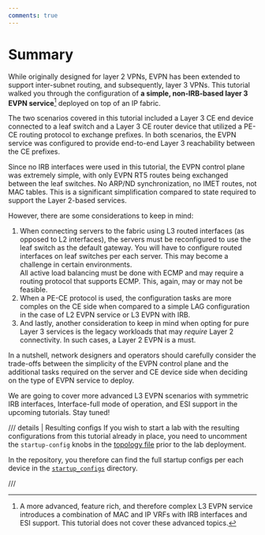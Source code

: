 ```yaml
---
comments: true
---
```


# Summary

While originally designed for layer 2 VPNs, EVPN has been extended to support inter-subnet routing, and subsequently, layer 3 VPNs. This tutorial walked you through the configuration of **a simple, non-IRB-based layer 3 EVPN service**[^1] deployed on top of an IP fabric.

The two scenarios covered in this tutorial included a Layer 3 CE end device connected to a leaf switch and a Layer 3 CE router device that utilized a PE-CE routing protocol to exchange prefixes. In both scenarios, the EVPN service was configured to provide end-to-end Layer 3 reachability between the CE prefixes.

Since no IRB interfaces were used in this tutorial, the EVPN control plane was extremely simple, with only EVPN RT5 routes being exchanged between the leaf switches. No ARP/ND synchronization, no IMET routes, not MAC tables. This is a significant simplification compared to state required to support the Layer 2-based services.

However, there are some considerations to keep in mind:

1. When connecting servers to the fabric using L3 routed interfaces (as opposed to L2 interfaces), the servers must be reconfigured to use the leaf switch as the default gateway. You will have to configure routed interfaces on leaf switches per each server. This may become a challenge in certain environments.  
    All active load balancing must be done with ECMP and may require a routing protocol that supports ECMP. This, again, may or may not be feasible.
2. When a PE-CE protocol is used, the configuration tasks are more comples on the CE side when compared to a simple LAG configuration in the case of L2 EVPN service or L3 EVPN with IRB.
3. And lastly, another consideration to keep in mind when opting for pure Layer 3 services is the legacy workloads that may _require_ Layer 2 connectivity. In such cases, a Layer 2 EVPN is a must.

In a nutshell, network designers and operators should carefully consider the trade-offs between the simplicity of the EVPN control plane and the additional tasks required on the server and CE device side when deciding on the type of EVPN service to deploy.

We are going to cover more advanced L3 EVPN scenarios with symmetric IRB interfaces, Interface-full mode of operation, and ESI support in the upcoming tutorials. Stay tuned!

/// details | Resulting configs
If you wish to start a lab with the resulting configurations from this tutorial already in place, you need to uncomment the `startup-config` knobs in the [topology file][lab-topo] prior to the lab deployment.

In the repository, you therefore can find the full startup configs per each device in the [`startup_configs`][startup-configs-dir] directory.

///

[lab-topo]: https://github.com/srl-labs/srl-l3evpn-tutorial-lab/tree/main/l3evpn-tutorial.clab.yml
[startup-configs-dir]: https://github.com/srl-labs/srl-l3evpn-tutorial-lab/tree/main/startup_configs

[^1]: A more advanced, feature rich, and therefore complex L3 EVPN service introduces a combination of MAC and IP VRFs with IRB interfaces and ESI support. This tutorial does not cover these advanced topics.
